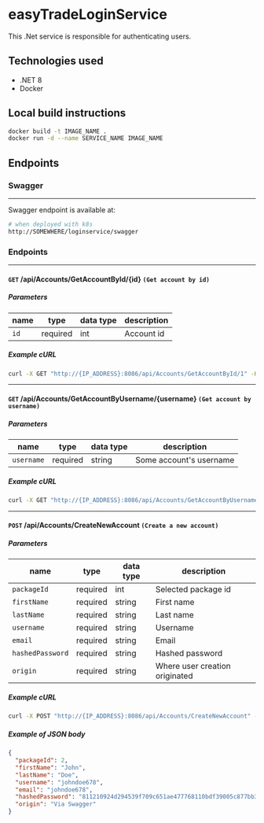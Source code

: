 # easyTradeLoginService

This .Net service is responsible for authenticating users.

## Technologies used

- .NET 8
- Docker

## Local build instructions

```bash
docker build -t IMAGE_NAME .
docker run -d --name SERVICE_NAME IMAGE_NAME
```

## Endpoints

### Swagger

---

Swagger endpoint is available at:

```bash
# when deployed with k8s
http://SOMEWHERE/loginservice/swagger
```

### Endpoints

---

#### `GET` **/api/Accounts/GetAccountById/{id}** `(Get account by id)`

##### Parameters

| name | type     | data type | description |
| ---- | -------- | --------- | ----------- |
| `id` | required | int       | Account id  |

##### Example cURL

```bash
curl -X GET "http://{IP_ADDRESS}:8086/api/Accounts/GetAccountById/1" -H  "accept: text/plain"
```

---

#### `GET` **/api/Accounts/GetAccountByUsername/{username}** `(Get account by username)`

##### Parameters

| name       | type     | data type | description             |
| ---------- | -------- | --------- | ----------------------- |
| `username` | required | string    | Some account's username |

##### Example cURL

```bash
curl -X GET "http://{IP_ADDRESS}:8086/api/Accounts/GetAccountByUsername/labuser" -H  "accept: text/plain"
```

---

#### `POST` **/api/Accounts/CreateNewAccount** `(Create a new account)`

##### Parameters

| name             | type     | data type | description                    |
| ---------------- | -------- | --------- | ------------------------------ |
| `packageId`      | required | int       | Selected package id            |
| `firstName`      | required | string    | First name                     |
| `lastName`       | required | string    | Last name                      |
| `username`       | required | string    | Username                       |
| `email`          | required | string    | Email                          |
| `hashedPassword` | required | string    | Hashed password                |
| `origin`         | required | string    | Where user creation originated |

##### Example cURL

```bash
curl -X POST "http://{IP_ADDRESS}:8086/api/Accounts/CreateNewAccount" -H  "accept: text/plain" -H  "Content-Type: application/json" -d '{"packageId":2,"firstName":"John","lastName":"Doe","username":"johndoe678","email":"johndoe678","hashedPassword":"811210924d294539f709c651ae477768110bdf39005c877bb32bf495b56ce6bd","origin":"Via Swagger"}'
```

##### Example of JSON body

```json
{
  "packageId": 2,
  "firstName": "John",
  "lastName": "Doe",
  "username": "johndoe678",
  "email": "johndoe678",
  "hashedPassword": "811210924d294539f709c651ae477768110bdf39005c877bb32bf495b56ce6bd",
  "origin": "Via Swagger"
}
```
